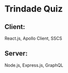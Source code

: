 # Trindade Quiz

## Client:

React.js, Apollo Client, SSCS

## Server:

Node.js, Express.js, GraphQL

